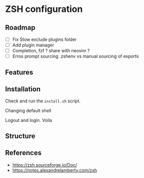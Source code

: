# ZSH configuration

## Roadmap

- [ ] Fix Stow exclude plugins folder
- [ ] Add plugin manager 
- [ ] Completion, fzf ? share with neovim ?
- [ ] Erros prompt sourcing .zshenv vs manual sourcing of exports 

## Features

## Installation

Check and run the `install.sh` script.

Changing default shell

Logout and login. Voila

## Structure

## References

- <https://zsh.sourceforge.io/Doc/>
- <https://notes.alexandrelamberty.com/zsh>
